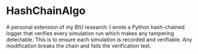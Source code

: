 # HashChainAlgo
A personal extension of my BIU research: I wrote a Python hash-chained logger that verifies every simulation run which makes any tampering detectable. This is to ensure each simulation is recorded and verifiable. Any modification breaks the chain and fails the verification test.
